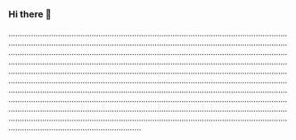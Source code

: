 ### Hi there 👋

...................................................................................................................................................................................................................................................................................................................................................................................................................................................................................................................................................................................................................................................................................................................................................................................................................................................................................................................................................................................................................................................................................................................................................................................................................................................................................................................................................